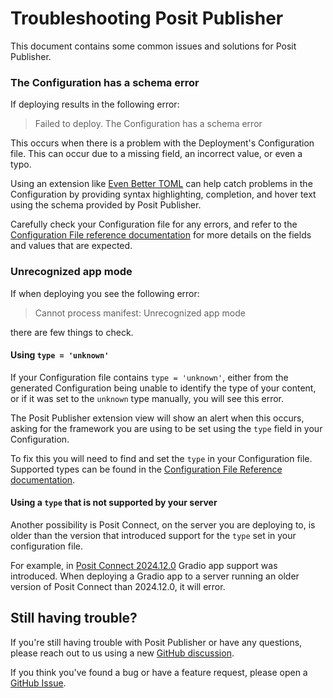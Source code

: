 # Troubleshooting Posit Publisher

This document contains some common issues and solutions for Posit Publisher.

### The Configuration has a schema error

If deploying results in the following error:

> Failed to deploy. The Configuration has a schema error

This occurs when there is a problem with the Deployment's Configuration file.
This can occur due to a missing field, an incorrect value, or even a typo.

Using an extension like [Even Better TOML](https://marketplace.visualstudio.com/items?itemName=tamasfe.even-better-toml)
can help catch problems in the Configuration by providing syntax highlighting,
completion, and hover text using the schema provided by Posit Publisher.

Carefully check your Configuration file for any errors, and refer to the
[Configuration File reference documentation](https://github.com/posit-dev/publisher/blob/main/docs/configuration.md)
for more details on the fields and values that are expected.

### Unrecognized app mode

If when deploying you see the following error:

> Cannot process manifest: Unrecognized app mode

there are few things to check.

#### Using `type = 'unknown'`

If your Configuration file contains `type = 'unknown'`, either from the
generated Configuration being unable to identify the type of your content, or
if it was set to the `unknown` type manually, you will see this error.

The Posit Publisher extension view will show an alert when this occurs, asking
for the framework you are using to be set using the `type` field in your
Configuration.

To fix this you will need to find and set the `type` in your Configuration file.
Supported types can be found in the [Configuration File Reference documentation](https://github.com/posit-dev/publisher/blob/main/docs/configuration.md#type).

#### Using a `type` that is not supported by your server

Another possibility is Posit Connect, on the server you are deploying to, is
older than the version that introduced support for the `type` set in your
configuration file.

For example, in [Posit Connect 2024.12.0](https://docs.posit.co/connect/news/#posit-connect-2024.12.0-new)
Gradio app support was introduced. When deploying a Gradio app to a server
running an older version of Posit Connect than 2024.12.0, it will error.

## Still having trouble?

If you're still having trouble with Posit Publisher or have any questions,
please reach out to us using a new
[GitHub discussion](https://github.com/posit-dev/publisher/discussions).

If you think you've found a bug or have a feature request,
please open a
[GitHub Issue](https://github.com/posit-dev/publisher/issues).
